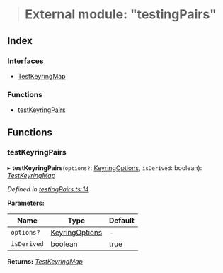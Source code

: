 > # External module: "testingPairs"

## Index

### Interfaces

* [TestKeyringMap](../interfaces/_testingpairs_.testkeyringmap.md)

### Functions

* [testKeyringPairs](_testingpairs_.md#testkeyringpairs)

## Functions

###  testKeyringPairs

▸ **testKeyringPairs**(`options?`: [KeyringOptions](../interfaces/_types_.keyringoptions.md), `isDerived`: boolean): *[TestKeyringMap](../interfaces/_testingpairs_.testkeyringmap.md)*

*Defined in [testingPairs.ts:14](https://github.com/polkadot-js/common/blob/b44d0c7/packages/keyring/src/testingPairs.ts#L14)*

**Parameters:**

Name | Type | Default |
------ | ------ | ------ |
`options?` | [KeyringOptions](../interfaces/_types_.keyringoptions.md) | - |
`isDerived` | boolean | true |

**Returns:** *[TestKeyringMap](../interfaces/_testingpairs_.testkeyringmap.md)*